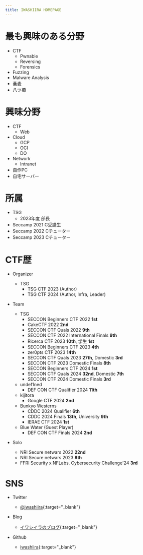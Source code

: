 ```yaml
---
title: IWASHIIRA HOMEPAGE
---
```


<!-- Google Analytics -->
<script async src="https://www.googletagmanager.com/gtag/js?id=G-JFPTPL2QDM"></script>
<script>
  window.dataLayer = window.dataLayer || [];
  function gtag(){dataLayer.push(arguments);}
  gtag('js', new Date());

  gtag('config', 'G-JFPTPL2QDM');
</script>

# 最も興味のある分野

- CTF
  - Pwnable
  - Reversing
  - Forensics
- Fuzzing
- Malware Analysis
- 蕎麦
- 八ツ橋

# 興味分野

- CTF
  - Web
- Cloud
  - GCP
  - OCI
  - DO
- Network
  - Intranet
- 自作PC
- 自宅サーバー

# 所属

- TSG
  - 2023年度 部長
- Seccamp 2021 C受講生
- Seccamp 2022 Cチューター
- Seccamp 2023 Cチューター

# CTF歴

- Organizer
  - TSG
    - TSG CTF 2023 (Author)
    - TSG CTF 2024 (Author, Infra, Leader)

- Team
  - TSG
    - SECCON Beginners CTF 2022 **1st**
    - CakeCTF 2022 **2nd**
    - SECCON CTF Quals 2022 **9th**
    - SECCON CTF 2022 International Finals **9th**
    - Ricerca CTF 2023 **10th**, 学生 **1st**
    - SECCON Beginners CTF 2023 **4th**
    - zer0pts CTF 2023 **14th**
    - SECCON CTF Quals 2023 **27th**, Domestic **3rd**
    - SECCON CTF 2023 Domestic Finals **8th**
    - SECCON Beginners CTF 2024 **1st**
    - SECCON CTF Quals 2024 **32nd**, Domestic **7th**
    - SECCON CTF 2024 Domestic Finals **3rd**
  - undef1ned
    - DEF CON CTF Qualifier 2024 **11th**
  - kijitora
    - Google CTF 2024 **2nd**
  - Bunkyo Westerns
    - CDDC 2024 Qualifier **6th**
    - CDDC 2024 Finals **13th**, University **9th**
    - IERAE CTF 2024 **1st**
  - Blue Water (Guest Player)
    - DEF CON CTF Finals 2024 **2nd**

- Solo
    - NRI Secure netwars 2022 **22nd**
    - NRI Secure netwars 2023 **8th**
    - FFRI Security x NFLabs. Cybersecurity Challenge'24 **3rd**

# SNS

- Twitter
  - [@iwashiira](https://twitter.com/iwashiira){:target="_blank"}

- Blog
  - [イワシイラのブログ](https://iwashi-ra.hatenablog.com/){:target="_blank"}

- Github
  - [iwashiira](https://github.com/iwashiira){:target="_blank"}
